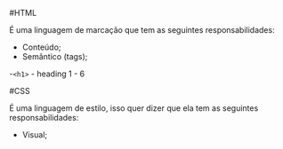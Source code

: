 #HTML

É uma linguagem de marcação que tem as seguintes responsabilidades:

- Conteúdo;
- Semântico (tags);

-`<h1>` - heading 1 - 6

#CSS

É uma linguagem de estilo, isso quer dizer que ela tem as seguintes responsabilidades:

- Visual;